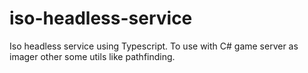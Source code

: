 # iso-headless-service
Iso headless service using Typescript. To use with C# game server as imager other some utils like pathfinding.
